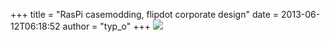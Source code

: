 +++
title = "RasPi casemodding, flipdot corporate design"
date = 2013-06-12T06:18:52
author = "typ_o"
+++
![](https://flipdot.org/blog/uploads/raspi_casemod.jpg)
